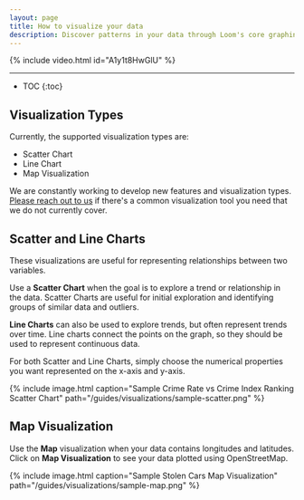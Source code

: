 ```yaml
---
layout: page
title: How to visualize your data
description: Discover patterns in your data through Loom's core graphing and mapping tools.
---
```


{% include video.html id="A1y1t8HwGlU" %}

<hr>

* TOC
{:toc}

## Visualization Types

Currently, the supported visualization types are:
* Scatter Chart
* Line Chart
* Map Visualization

We are constantly working to develop new features and visualization types. [Please reach out to us](mailto:{{site.email}}) if there's a common visualization tool you need that we do not currently cover.

## Scatter and Line Charts

These visualizations are useful for representing relationships between
two variables.

Use a **Scatter Chart** when the goal is to explore a trend or
relationship in the data. Scatter Charts are useful for initial exploration
and identifying groups of similar data and outliers.

**Line Charts** can also be used to explore trends, but often represent
trends over time. Line charts connect the points on the graph, so they
should be used to represent continuous data.

For both Scatter and Line Charts, simply choose the numerical properties you want represented on the x-axis and y-axis.

{% include image.html
  caption="Sample Crime Rate vs Crime Index Ranking Scatter Chart"
  path="/guides/visualizations/sample-scatter.png"
%}

## Map Visualization

Use the **Map** visualization when your data contains longitudes
and latitudes. Click on **Map Visualization** to see your data plotted using
OpenStreetMap.

{% include image.html
  caption="Sample Stolen Cars Map Visualization"
  path="/guides/visualizations/sample-map.png"
%}
